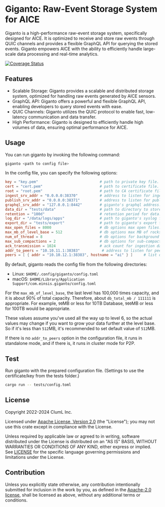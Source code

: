# Giganto: Raw-Event Storage System for AICE

Giganto is a high-performance raw-event storage system, specifically designed
for AICE. It is optimized to receive and store raw events through QUIC channels
and provides a flexible GraphQL API for querying the stored events. Giganto
empowers AICE with the ability to efficiently handle large-scale data
processing and real-time analytics.

[![Coverage Status](https://codecov.io/gh/aicers/giganto/branch/main/graph/badge.svg?token=AUUUIKX8O1)](https://codecov.io/gh/aicers/giganto)

## Features

* Scalable Storage: Giganto provides a scalable and distributed storage system,
  optimized for handling raw events generated by AICE sensors.
* GraphQL API: Giganto offers a powerful and flexible GraphQL API, enabling
  developers to query stored events with ease.
* QUIC Channels: Giganto utilizes the QUIC protocol to enable fast, low-latency
  communication and data transfer.
* High Performance: Giganto is designed to efficiently handle high volumes of
  data, ensuring optimal performance for AICE.

## Usage

You can run giganto by invoking the following command:

```sh
giganto <path to config file>
```

In the config file, you can specify the following options:

```toml
key = "key.pem"                            # path to private key file.
cert = "cert.pem"                          # path to certificate file.
root = "root.pem"                          # path to CA certificate file.
ingest_srv_addr = "0.0.0.0:38370"          # address to listen for ingest QUIC.
publish_srv_addr = "0.0.0.0:38371"         # address to listen for publish QUIC.
graphql_srv_addr = "127.0.0.1:8442"        # giganto's graphql address.
data_dir = "tests/data"                    # path to directory to store data.
retention = "100d"                         # retention period for data.
log_dir = "/data/logs/apps"                # path to giganto's syslog file.
export_dir = "tests/export"                # path to giganto's export file.
max_open_files = 8000                      # db options max open files.
max_mb_of_level_base = 512                 # db options max MB of rocksDB Level 1.
num_of_thread = 8                          # db options for background thread.
max_sub_compactions = 2                    # db options for sub-compaction.
ack_transmission = 1024                    # ack count for ingestion data.
addr_to_peers = "10.10.11.1:38383"          # address to listen for peers QUIC.
peers = [ { addr = "10.10.12.1:38383", hostname = "ai" } ]     # list of peer info.
```

By default, giganto reads the config file from the following directories:

* Linux: `$HOME/.config/giganto/config.toml`
* macOS: `$HOME/Library/Application Support/com.einsis.giganto/config.toml`

For the `max_mb_of_level_base`, the last level has 100,000 times capacity,
and it is about 90% of total capacity. Therefore, about `db_total_mb / 111111` is
appropriate.
For example, `90`MB or less for 10TB Database, `900`MB or less for 100TB would
be appropriate.

These values assume you've used all the way up to level 6, so the actual values may
change if you want to grow your data further at the level base.
So if it's less than `512`MB, it's recommended to set default value of `512`MB.

If there is no `addr_to_peers` option in the configuration file, it runs in
standalone mode, and if there is, it runs in cluster mode for P2P.

## Test

Run giganto with the prepared configuration file. (Settings to use the
certificate/key from the tests folder.)

```sh
cargo run -- tests/config.toml
```

## License

Copyright 2022-2024 ClumL Inc.

Licensed under [Apache License, Version 2.0][apache-license] (the "License");
you may not use this crate except in compliance with the License.

Unless required by applicable law or agreed to in writing, software distributed
under the License is distributed on an "AS IS" BASIS, WITHOUT WARRANTIES OR
CONDITIONS OF ANY KIND, either express or implied. See [LICENSE](LICENSE) for
the specific language governing permissions and limitations under the License.

## Contribution

Unless you explicitly state otherwise, any contribution intentionally submitted
for inclusion in the work by you, as defined in the [Apache-2.0
license][apache-license], shall be licensed as above, without any additional
terms or conditions.

[apache-license]: http://www.apache.org/licenses/LICENSE-2.0
